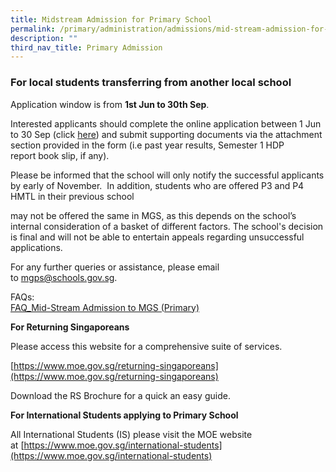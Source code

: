 ```yaml
---
title: Midstream Admission for Primary School
permalink: /primary/administration/admissions/mid-stream-admission-for-primary-school/
description: ""
third_nav_title: Primary Admission
---
```

### For local students transferring from another local school

Application window is from **1st Jun to 30th Sep**.  

Interested applicants should complete the online application between 1 Jun to 30 Sep (click [here](https://form.gov.sg/62901bee6c8b460015882888)) and submit supporting documents via the attachment section provided in the form (i.e past year results, Semester 1 HDP report book slip, if any).  

Please be informed that the school will only notify the successful applicants by early of November.  In addition, students who are offered P3 and P4 HMTL in their previous school

may not be offered the same in MGS, as this depends on the school’s internal consideration of a basket of different factors. The school's decision is final and will not be able to entertain appeals regarding unsuccessful applications. 

For any further queries or assistance, please email to [mgps@schools.gov.sg](mailto:mgps@schools.gov.sg). 

FAQs:  
[FAQ\_Mid-Stream Admission to MGS (Primary)](https://drive.google.com/file/d/10zpBex6Lp7_gpLbw4f5W7kdWouVVT1tB/view?usp=sharing)  
  

**For Returning Singaporeans**  

Please access this website for a comprehensive suite of services. 

[https://www.moe.gov.sg/returning-singaporeans](https://www.moe.gov.sg/returning-singaporeans)

Download the RS Brochure for a quick an easy guide.

**For International Students applying to Primary School**  

All International Students (IS) please visit the MOE website at [https://www.moe.gov.sg/international-students](https://www.moe.gov.sg/international-students)